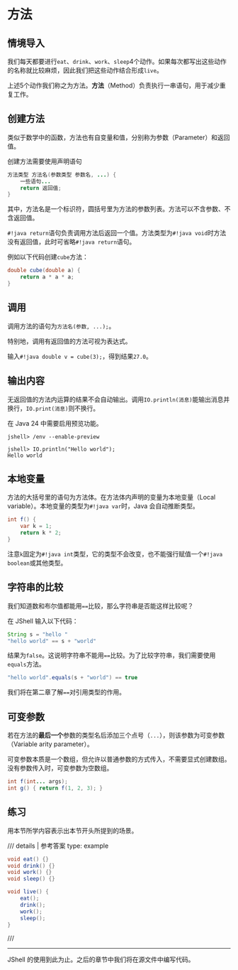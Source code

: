 # 方法

## 情境导入

我们每天都要进行`eat`、`drink`、`work`、`sleep`4个动作。如果每次都写出这些动作的名称就比较麻烦，因此我们把这些动作结合形成`live`。

上述5个动作我们称之为方法。**方法**（Method）负责执行一串语句，用于减少重复工作。

## 创建方法

类似于数学中的函数，方法也有自变量和值，分别称为参数（Parameter）和返回值。

创建方法需要使用声明语句

```java
方法类型 方法名(参数类型 参数名, ...) {
    一些语句...
    return 返回值;
}
```

其中，方法名是一个标识符，圆括号里为方法的参数列表。方法可以不含参数、不含返回值。

`#!java return`语句负责调用方法后返回一个值。方法类型为`#!java void`时方法没有返回值，此时可省略`#!java return`语句。

例如以下代码创建`cube`方法：

```java
double cube(double a) {
    return a * a * a;
}
```

## 调用

调用方法的语句为`方法名(参数, ...);`。

特别地，调用有返回值的方法可视为表达式。

输入`#!java double v = cube(3);`，得到结果`27.0`。

## 输出内容

无返回值的方法内运算的结果不会自动输出。调用`IO.println(消息)`能输出消息并换行，`IO.print(消息)`则不换行。

在 Java 24 中需要启用预览功能。

```
jshell> /env --enable-preview

jshell> IO.println("Hello world");
Hello world
```

## 本地变量

方法的大括号里的语句为方法体。在方法体内声明的变量为本地变量（Local variable）。本地变量的类型为`#!java var`时，Java 会自动推断类型。

```java
int f() {
    var k = 1;
    return k * 2;
}
```

注意`k`固定为`#!java int`类型，它的类型不会改变，也不能强行赋值一个`#!java boolean`或其他类型。

## 字符串的比较

我们知道数和布尔值都能用`==`比较，那么字符串是否能这样比较呢？

在 JShell 输入以下代码：

```java
String s = "hello "
"hello world" == s + "world"
```

结果为`false`。这说明字符串不能用`==`比较。为了比较字符串，我们需要使用`equals`方法。

```java
"hello world".equals(s + "world") == true
```

我们将在第二章了解`==`对引用类型的作用。

## 可变参数

若在方法的**最后一个**参数的类型名后添加三个点号（`...`），则该参数为可变参数（Variable arity parameter）。

可变参数本质是一个数组，但允许以普通参数的方式传入，不需要显式创建数组。没有参数传入时，可变参数为空数组。

```java
int f(int... args);
int g() { return f(1, 2, 3); }
```

## 练习

用本节所学内容表示出本节开头所提到的场景。

/// details | 参考答案
    type: example
```java
void eat() {}
void drink() {}
void work() {}
void sleep() {}

void live() {
    eat();
    drink();
    work();
    sleep();
}
```
///

---

JShell 的使用到此为止。之后的章节中我们将在源文件中编写代码。

